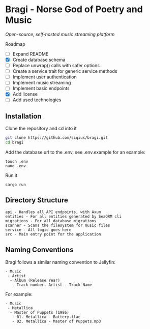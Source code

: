 # Bragi - Norse God of Poetry and Music

*Open-source, self-hosted music streaming platform*

Roadmap
- [ ] Expand README
- [x] Create database schema
- [ ] Replace unwrap() calls with safer options
- [ ] Create a service trait for generic service methods
- [ ] Implement user authentication
- [ ] Implement music streaming
- [ ] Implement basic endpoints
- [x] Add license
- [ ] Add used technologies

## Installation
Clone the repository and cd into it
```bash
git clone https://github.com/siqius/bragi.git
cd bragi
```

Add the database url to the .env, see .env.example for an example:
```
touch .env
nano .env
```

Run it
```
cargo run
```

## Directory Structure
```
api - Handles all API endpoints, with Axum
entities - For all entities generated by SeaORM cli
migrations - For all database migrations
scanner - Scans the filesystem for music files
service - All logic goes here
src - Main entry point for the application
```

## Naming Conventions
Bragi follows a similar naming convention to Jellyfin:
```
- Music
 - Artist
  - Album (Release Year)
   - Track number. Artist - Track Name
```

For example:
```
- Music
 - Metallica
  - Master of Puppets (1986)
   - 01. Metallica - Battery.flac
   - 02. Metallica - Master of Puppets.mp3
```